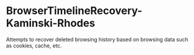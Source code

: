# BrowserTimelineRecovery-Kaminski-Rhodes
Attempts to recover deleted browsing history based on browsing data such as cookies, cache, etc.
